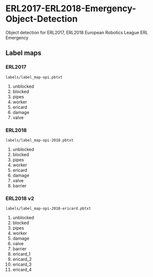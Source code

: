 # ERL2017-ERL2018-Emergency-Object-Detection
Object detection for ERL2017, ERL2018
European Robotics League
ERL Emergency

## Label maps

### ERL2017

`labels/label_map-opi.pbtxt`

1. unblocked
2. blocked
3. pipes
4. worker
5. ericard
6. damage
7. valve

### ERL2018

`labels/label_map-opi-2018.pbtxt`

1. unblocked
2. blocked
3. pipes
4. worker
5. ericard
6. damage
7. valve
8. barrier

### ERL2018 v2

`labels/label_map-opi-2018-ericard.pbtxt`

1. unblocked
2. blocked
3. pipes
4. worker
5. damage
6. valve
7. barrier
8. ericard_1
9. ericard_2
10. ericard_3
11. ericard_4
